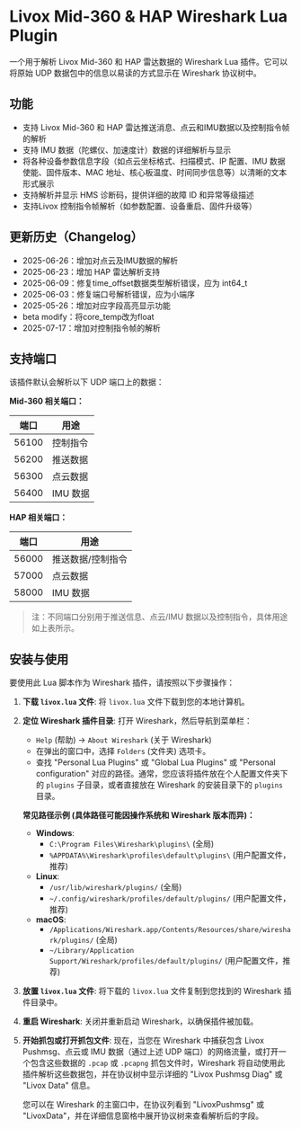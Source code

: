 # Livox Mid-360 & HAP Wireshark Lua Plugin

一个用于解析 Livox Mid-360 和 HAP 雷达数据的 Wireshark Lua 插件。它可以将原始 UDP 数据包中的信息以易读的方式显示在 Wireshark 协议树中。

## 功能

*   支持 Livox Mid-360 和 HAP 雷达推送消息、点云和IMU数据以及控制指令帧的解析
*   支持 IMU 数据（陀螺仪、加速度计）数据的详细解析与显示
*   将各种设备参数信息字段（如点云坐标格式、扫描模式、IP 配置、IMU 数据使能、固件版本、MAC 地址、核心板温度、时间同步信息等）以清晰的文本形式展示
*   支持解析并显示 HMS 诊断码，提供详细的故障 ID 和异常等级描述
*   支持Livox 控制指令帧解析（如参数配置、设备重启、固件升级等）

## 更新历史（Changelog）

- 2025-06-26：增加对点云及IMU数据的解析
- 2025-06-23：增加 HAP 雷达解析支持
- 2025-06-09：修复time_offset数据类型解析错误，应为 int64_t
- 2025-06-03：修复端口号解析错误，应为小端序
- 2025-05-26：增加对应字段高亮显示功能
- beta modify：将core_temp改为float
- 2025-07-17：增加对控制指令帧的解析

## 支持端口

该插件默认会解析以下 UDP 端口上的数据：

**Mid-360 相关端口：**

| 端口   | 用途       |
|--------|------------|
| 56100  | 控制指令   |
| 56200  | 推送数据   |
| 56300  | 点云数据   |
| 56400  | IMU 数据   |

**HAP 相关端口：**

| 端口   | 用途       |
|--------|------------|
| 56000  | 推送数据/控制指令   |
| 57000  | 点云数据   |
| 58000  | IMU 数据   |

> 注：不同端口分别用于推送信息、点云/IMU 数据以及控制指令，具体用途如上表所示。

## 安装与使用

要使用此 Lua 脚本作为 Wireshark 插件，请按照以下步骤操作：

1.  **下载 `livox.lua` 文件**:
    将 `livox.lua` 文件下载到您的本地计算机。

2.  **定位 Wireshark 插件目录**:
    打开 Wireshark，然后导航到菜单栏：
    *   `Help` (帮助) -> `About Wireshark` (关于 Wireshark)
    *   在弹出的窗口中，选择 `Folders` (文件夹) 选项卡。
    *   查找 "Personal Lua Plugins" 或 "Global Lua Plugins" 或 "Personal configuration" 对应的路径。通常，您应该将插件放在个人配置文件夹下的 `plugins` 子目录，或者直接放在 Wireshark 的安装目录下的 `plugins` 目录。

    **常见路径示例 (具体路径可能因操作系统和 Wireshark 版本而异)：**
    *   **Windows**:
        *   `C:\Program Files\Wireshark\plugins\` (全局)
        *   `%APPDATA%\Wireshark\profiles\default\plugins\` (用户配置文件，推荐)
    *   **Linux**:
        *   `/usr/lib/wireshark/plugins/` (全局)
        *   `~/.config/wireshark/profiles/default/plugins/` (用户配置文件，推荐)
    *   **macOS**:
        *   `/Applications/Wireshark.app/Contents/Resources/share/wireshark/plugins/` (全局)
        *   `~/Library/Application Support/Wireshark/profiles/default/plugins/` (用户配置文件，推荐)

3.  **放置 `livox.lua` 文件**:
    将下载的 `livox.lua` 文件复制到您找到的 Wireshark 插件目录中。

4.  **重启 Wireshark**:
    关闭并重新启动 Wireshark，以确保插件被加载。

5.  **开始抓包或打开抓包文件**:
    现在，当您在 Wireshark 中捕获包含 Livox Pushmsg、点云或 IMU 数据（通过上述 UDP 端口）的网络流量，或打开一个包含这些数据的 `.pcap` 或 `.pcapng` 抓包文件时，Wireshark 将自动使用此插件解析这些数据包，并在协议树中显示详细的 "Livox Pushmsg Diag" 或 "Livox Data" 信息。

    您可以在 Wireshark 的主窗口中，在协议列看到 "LivoxPushmsg" 或 "LivoxData"，并在详细信息窗格中展开协议树来查看解析后的字段。 
